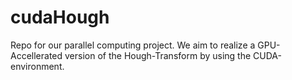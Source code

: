cudaHough
========================

Repo for our parallel computing project. We aim to realize a GPU-Accellerated
version of the Hough-Transform by using the CUDA-environment.
